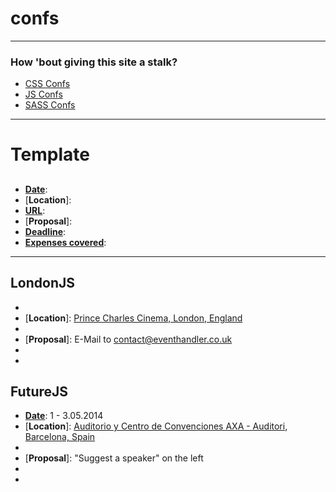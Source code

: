confs
=====

----------------------------

### How 'bout giving this site a stalk?
 * [CSS Confs](http://lanyrd.com/topics/css/)
 * [JS Confs](http://lanyrd.com/topics/javascript/)
 * [SASS Confs](http://lanyrd.com/topics/sass/)
 
----------------------------
 
# Template
## 
 * [**Date**]: 
 * [**Location**]: 
 * [**URL**]: 
 * [**Proposal**]: 
 * [**Deadline**]: 
 * [**Expenses covered**]: 


----------------------------


## LondonJS
 *  [**Date**]: 13.02.2014
 *  [**Location**]: [Prince Charles Cinema, London, England](http://www.princecharlescinema.com)
 *  [**URL**]: http://www.londonjsconf.com
 *  [**Proposal**]: E-Mail to contact@eventhandler.co.uk
 *  [**Deadline**]: n/a
 *  [**Expenses covered**]: n/a


## FutureJS
 * [**Date**]: 1 - 3.05.2014
 * [**Location**]: [Auditorio y Centro de Convenciones AXA - Auditori, Barcelona, Spain](https://plus.google.com/111070849624290166640/about)
 * [**URL**]: http://futurejs.org
 * [**Proposal**]: "Suggest a speaker" on the left
 * [**Deadline**]: n/a
 * [**Expenses covered**]: n/a

